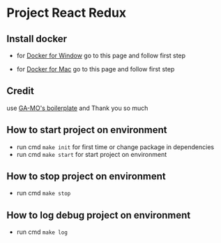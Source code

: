 # Project React Redux

## Install docker
- for [Docker for Window](https://docs.docker.com/docker-for-windows/install/) go to this page and follow first step

- for [Docker for Mac](https://docs.docker.com/docker-for-mac/install/) go to this page and follow first step

## Credit
use [GA-MO's boilerplate](https://github.com/GA-MO/react-redux-gamo-boilerplate) and Thank you so much

## How to start project on environment
- run cmd `make init` for first time or change package in dependencies
- run cmd `make start` for start project on environment

## How to stop project on environment
- run cmd `make stop`

## How to log debug project on environment
- run cmd `make log`

